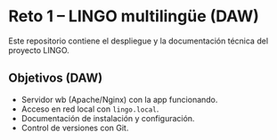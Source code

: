# Reto 1 – LINGO multilingüe (DAW)
Este repositorio contiene el despliegue y la documentación técnica del proyecto LINGO.
## Objetivos (DAW)
- Servidor wb (Apache/Nginx) con la app funcionando.
- Acceso en red local con `lingo.local`.
- Documentación de instalación y configuración.
- Control de versiones con Git.
